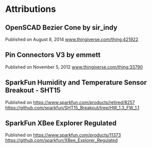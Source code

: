 # Attributions
## OpenSCAD Bezier Cone by sir_indy
Published on August 8, 2014
www.thingiverse.com/thing:421922

## Pin Connectors V3 by emmett
Published on November 5, 2012
www.thingiverse.com/thing:33790

## SparkFun Humidity and Temperature Sensor Breakout - SHT15
Published on https://www.sparkfun.com/products/retired/8257
https://github.com/sparkfun/SHT15_Breakout/tree/HW_1.3_FW_1.1

## SparkFun XBee Explorer Regulated
Published on https://www.sparkfun.com/products/11373
https://github.com/sparkfun/XBee_Explorer_Regulated